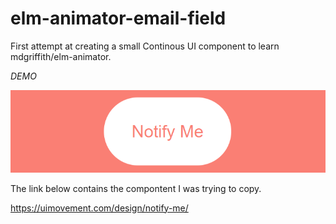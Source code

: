 # elm-animator-email-field

First attempt at creating a small Continous UI component to learn mdgriffith/elm-animator.

*DEMO*

![Demo](https://github.com/lukewilliamboswell/elm-animator-email-field/blob/master/demo.gif)

The link below contains the compontent I was trying to copy.

https://uimovement.com/design/notify-me/
